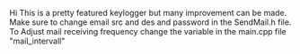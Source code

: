 Hi
This is a pretty featured keylogger but many improvement can be made.
Make sure to change email src and des and password in the SendMail.h file.
To Adjust mail receiving frequency change the variable in the main.cpp file "mail_intervall"